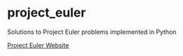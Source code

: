 # project_euler
Solutions to Project Euler problems implemented in Python

[Project Euler Website](https://projecteuler.net/)
